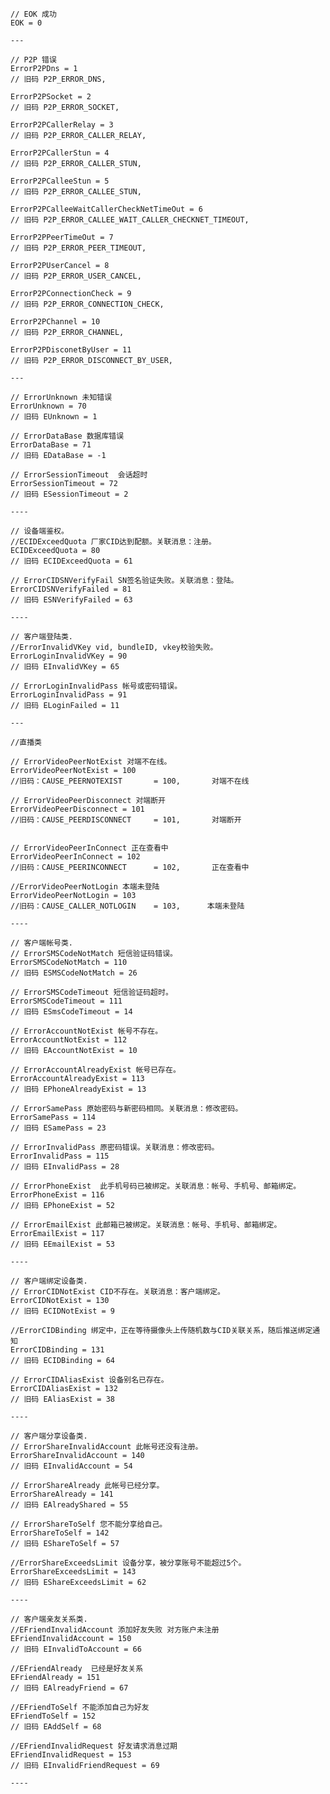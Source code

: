 
    // EOK 成功
	EOK = 0
    
    ---
    
    // P2P 错误
    ErrorP2PDns = 1
    // 旧码 P2P_ERROR_DNS,
    
    ErrorP2PSocket = 2
    // 旧码 P2P_ERROR_SOCKET,
    
    ErrorP2PCallerRelay = 3
    // 旧码 P2P_ERROR_CALLER_RELAY,
    
    ErrorP2PCallerStun = 4
    // 旧码 P2P_ERROR_CALLER_STUN,
    
    ErrorP2PCalleeStun = 5
    // 旧码 P2P_ERROR_CALLEE_STUN,
    
    ErrorP2PCalleeWaitCallerCheckNetTimeOut = 6
    // 旧码 P2P_ERROR_CALLEE_WAIT_CALLER_CHECKNET_TIMEOUT,
    
    ErrorP2PPeerTimeOut = 7
    // 旧码 P2P_ERROR_PEER_TIMEOUT,
    
    ErrorP2PUserCancel = 8
    // 旧码 P2P_ERROR_USER_CANCEL,
    
    ErrorP2PConnectionCheck = 9
    // 旧码 P2P_ERROR_CONNECTION_CHECK,
    
    ErrorP2PChannel = 10
    // 旧码 P2P_ERROR_CHANNEL,
    
    ErrorP2PDisconetByUser = 11
    // 旧码 P2P_ERROR_DISCONNECT_BY_USER,
    
    ---
    
    // ErrorUnknown 未知错误
    ErrorUnknown = 70
    // 旧码 EUnknown = 1
    
    // ErrorDataBase 数据库错误
	ErrorDataBase = 71
    // 旧码 EDataBase = -1
    
    // ErrorSessionTimeout  会话超时
	ErrorSessionTimeout = 72
    // 旧码 ESessionTimeout = 2
    
    ----
    
    // 设备端鉴权。
    //ECIDExceedQuota 厂家CID达到配额。关联消息：注册。
	ECIDExceedQuota = 80
    // 旧码 ECIDExceedQuota = 61
    
    // ErrorCIDSNVerifyFail SN签名验证失败。关联消息：登陆。
	ErrorCIDSNVerifyFailed = 81
    // 旧码 ESNVerifyFailed = 63
    
    ----
    
    // 客户端登陆类.
    //ErrorInvalidVKey vid, bundleID, vkey校验失败。
	ErrorLoginInvalidVKey = 90
    // 旧码 EInvalidVKey = 65
    
    // ErrorLoginInvalidPass 帐号或密码错误。
	ErrorLoginInvalidPass = 91
    // 旧码 ELoginFailed = 11   
    
    ---
    
    //直播类
    
    // ErrorVideoPeerNotExist 对端不在线。
    ErrorVideoPeerNotExist = 100 
    //旧码：CAUSE_PEERNOTEXIST       = 100,       对端不在线
    
    // ErrorVideoPeerDisconnect 对端断开
    ErrorVideoPeerDisconnect = 101 
    //旧码：CAUSE_PEERDISCONNECT     = 101,       对端断开
    
    
    // ErrorVideoPeerInConnect 正在查看中
    ErrorVideoPeerInConnect = 102
    //旧码：CAUSE_PEERINCONNECT      = 102,       正在查看中
    
    //ErrorVideoPeerNotLogin 本端未登陆
    ErrorVideoPeerNotLogin = 103
    //旧码：CAUSE_CALLER_NOTLOGIN    = 103,      本端未登陆
    
    ----
    
    // 客户端帐号类.
    // ErrorSMSCodeNotMatch 短信验证码错误。
	ErrorSMSCodeNotMatch = 110  
    // 旧码 ESMSCodeNotMatch = 26
    
	// ErrorSMSCodeTimeout 短信验证码超时。
	ErrorSMSCodeTimeout = 111
    // 旧码 ESmsCodeTimeout = 14
    
    // ErrorAccountNotExist 帐号不存在。
	ErrorAccountNotExist = 112
    // 旧码 EAccountNotExist = 10
	
    // ErrorAccountAlreadyExist 帐号已存在。
	ErrorAccountAlreadyExist = 113
    // 旧码 EPhoneAlreadyExist = 13
    
    // ErrorSamePass 原始密码与新密码相同。关联消息：修改密码。
	ErrorSamePass = 114
    // 旧码 ESamePass = 23
    
    // ErrorInvalidPass 原密码错误。关联消息：修改密码。
	ErrorInvalidPass = 115
    // 旧码 EInvalidPass = 28
    
    // ErrorPhoneExist  此手机号码已被绑定。关联消息：帐号、手机号、邮箱绑定。
	ErrorPhoneExist = 116
    // 旧码 EPhoneExist = 52
    
	// ErrorEmailExist 此邮箱已被绑定。关联消息：帐号、手机号、邮箱绑定。
	ErrorEmailExist = 117
    // 旧码 EEmailExist = 53
    
    ----
    
    // 客户端绑定设备类.
    // ErrorCIDNotExist CID不存在。关联消息：客户端绑定。
    ErrorCIDNotExist = 130
    // 旧码 ECIDNotExist = 9
    
    //ErrorCIDBinding 绑定中，正在等待摄像头上传随机数与CID关联关系，随后推送绑定通知
	ErrorCIDBinding = 131
    // 旧码 ECIDBinding = 64
    
    // ErrorCIDAliasExist 设备别名已存在。
	ErrorCIDAliasExist = 132
    // 旧码 EAliasExist = 38
    
    ----
    
    // 客户端分享设备类.
    // ErrorShareInvalidAccount 此帐号还没有注册。
	ErrorShareInvalidAccount = 140
    // 旧码 EInvalidAccount = 54
    
	// ErrorShareAlready 此帐号已经分享。
	ErrorShareAlready = 141
    // 旧码 EAlreadyShared = 55
    
    // ErrorShareToSelf 您不能分享给自己。
	ErrorShareToSelf = 142
    // 旧码 EShareToSelf = 57
    
    //ErrorShareExceedsLimit 设备分享，被分享账号不能超过5个。
	ErrorShareExceedsLimit = 143
    // 旧码 EShareExceedsLimit = 62
    
    ----
    
    // 客户端亲友关系类.
    //EFriendInvalidAccount 添加好友失败 对方账户未注册
	EFriendInvalidAccount = 150
    // 旧码 EInvalidToAccount = 66
    
	//EFriendAlready  已经是好友关系
	EFriendAlready = 151
    // 旧码 EAlreadyFriend = 67 
    
	//EFriendToSelf 不能添加自己为好友
	EFriendToSelf = 152
    // 旧码 EAddSelf = 68
    
	//EFriendInvalidRequest 好友请求消息过期
	EFriendInvalidRequest = 153
    // 旧码 EInvalidFriendRequest = 69
     
    ----


    

    
   
    
